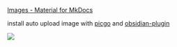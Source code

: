 [Images - Material for MkDocs](https://squidfunk.github.io/mkdocs-material/reference/images/)

install auto upload image with [picgo](https://github.com/Molunerfinn/PicGo/releases) and [obsidian-plugin](https://github.com/renmu123/obsidian-image-auto-upload-plugin)

![](https://raw.githubusercontent.com/Atticuszz/mkdocs-obsidian-template/picgo/assets20240909182124.png)

